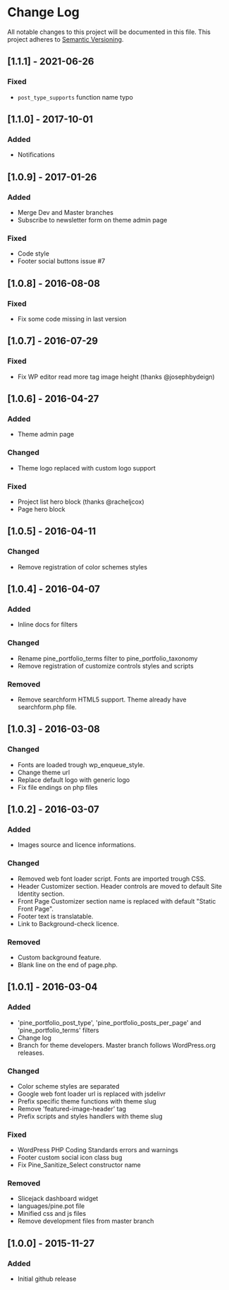 # Change Log
All notable changes to this project will be documented in this file.
This project adheres to [Semantic Versioning](http://semver.org/).

## [1.1.1] - 2021-06-26
### Fixed
- `post_type_supports` function name typo

## [1.1.0] - 2017-10-01
### Added
- Notifications

## [1.0.9] - 2017-01-26
### Added
- Merge Dev and Master branches
- Subscribe to newsletter form on theme admin page

### Fixed
- Code style
- Footer social buttons issue #7

## [1.0.8] - 2016-08-08
### Fixed
- Fix some code missing in last version

## [1.0.7] - 2016-07-29
### Fixed
- Fix WP editor read more tag image height (thanks @josephbydeign)

## [1.0.6] - 2016-04-27
### Added
- Theme admin page

### Changed
- Theme logo replaced with custom logo support

### Fixed
- Project list hero block (thanks @racheljcox)
- Page hero block

## [1.0.5] - 2016-04-11
### Changed
- Remove registration of color schemes styles

## [1.0.4] - 2016-04-07
### Added
- Inline docs for filters

### Changed
- Rename pine_portfolio_terms filter to pine_portfolio_taxonomy
- Remove registration of customize controls styles and scripts

### Removed
- Remove searchform HTML5 support. Theme already have searchform.php file.

## [1.0.3] - 2016-03-08
### Changed
- Fonts are loaded trough wp_enqueue_style.
- Change theme url
- Replace default logo with generic logo
- Fix file endings on php files

## [1.0.2] - 2016-03-07
### Added
- Images source and licence informations.

### Changed
- Removed web font loader script. Fonts are imported trough CSS.
- Header Customizer section. Header controls are moved to default Site Identity section.
- Front Page Customizer section name is replaced with default "Static Front Page".
- Footer text is translatable.
- Link to Background-check licence.

### Removed
- Custom background feature.
- Blank line on the end of page.php.

## [1.0.1] - 2016-03-04
### Added
- 'pine_portfolio_post_type', 'pine_portfolio_posts_per_page' and 'pine_portfolio_terms' filters
- Change log
- Branch for theme developers. Master branch follows WordPress.org releases.

### Changed
- Color scheme styles are separated
- Google web font loader url is replaced with jsdelivr
- Prefix specific theme functions with theme slug
- Remove 'featured-image-header' tag
- Prefix scripts and styles handlers with theme slug

### Fixed
- WordPress PHP Coding Standards errors and warnings
- Footer custom social icon class bug
- Fix Pine_Sanitize_Select constructor name

### Removed
- Slicejack dashboard widget
- languages/pine.pot file
- Minified css and js files
- Remove development files from master branch

## [1.0.0] - 2015-11-27
### Added
- Initial github release